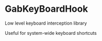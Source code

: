 # GabKeyBoardHook
Low level keyboard interception library

Useful for system-wide keyboard shortcuts
